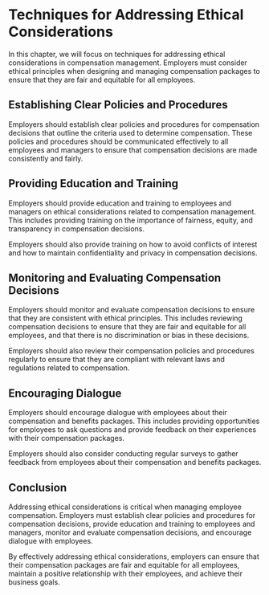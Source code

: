 # Techniques for Addressing Ethical Considerations

In this chapter, we will focus on techniques for addressing ethical considerations in compensation management. Employers must consider ethical principles when designing and managing compensation packages to ensure that they are fair and equitable for all employees.

Establishing Clear Policies and Procedures
------------------------------------------

Employers should establish clear policies and procedures for compensation decisions that outline the criteria used to determine compensation. These policies and procedures should be communicated effectively to all employees and managers to ensure that compensation decisions are made consistently and fairly.

Providing Education and Training
--------------------------------

Employers should provide education and training to employees and managers on ethical considerations related to compensation management. This includes providing training on the importance of fairness, equity, and transparency in compensation decisions.

Employers should also provide training on how to avoid conflicts of interest and how to maintain confidentiality and privacy in compensation decisions.

Monitoring and Evaluating Compensation Decisions
------------------------------------------------

Employers should monitor and evaluate compensation decisions to ensure that they are consistent with ethical principles. This includes reviewing compensation decisions to ensure that they are fair and equitable for all employees, and that there is no discrimination or bias in these decisions.

Employers should also review their compensation policies and procedures regularly to ensure that they are compliant with relevant laws and regulations related to compensation.

Encouraging Dialogue
--------------------

Employers should encourage dialogue with employees about their compensation and benefits packages. This includes providing opportunities for employees to ask questions and provide feedback on their experiences with their compensation packages.

Employers should also consider conducting regular surveys to gather feedback from employees about their compensation and benefits packages.

Conclusion
----------

Addressing ethical considerations is critical when managing employee compensation. Employers must establish clear policies and procedures for compensation decisions, provide education and training to employees and managers, monitor and evaluate compensation decisions, and encourage dialogue with employees.

By effectively addressing ethical considerations, employers can ensure that their compensation packages are fair and equitable for all employees, maintain a positive relationship with their employees, and achieve their business goals.

